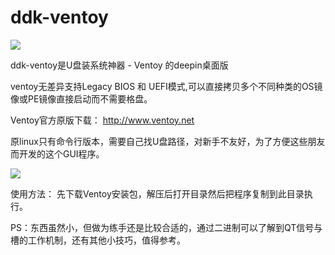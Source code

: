 # ddk-ventoy

<img src="http://www.ventoy.net/static/img/screen/screen_uefi.png">

ddk-ventoy是U盘装系统神器 - Ventoy 的deepin桌面版

ventoy无差异支持Legacy BIOS 和 UEFI模式,可以直接拷贝多个不同种类的OS镜像或PE镜像直接启动而不需要格盘。

Ventoy官方原版下载： http://www.ventoy.net

原linux只有命令行版本，需要自己找U盘路径，对新手不友好，为了方便这些朋友而开发的这个GUI程序。

<img src="https://bbs.deepin.org/data/attachment/forum/202004/23/041608es3iitityyrata3a.png">

使用方法：
   先下载Ventoy安装包，解压后打开目录然后把程序复制到此目录执行。
   
PS：东西虽然小，但做为练手还是比较合适的，通过二进制可以了解到QT信号与槽的工作机制，还有其他小技巧，值得参考。




   
